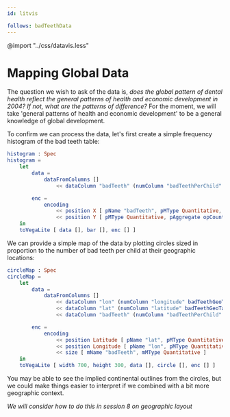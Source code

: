 ```yaml
---
id: litvis

follows: badTeethData
---
```


@import "../css/datavis.less"

# Mapping Global Data

The question we wish to ask of the data is, _does the global pattern of dental health reflect the general patterns of health and economic development in 2004? If not, what are the patterns of difference?_ For the moment, we will take 'general patterns of health and economic development' to be a general knowledge of global development.

To confirm we can process the data, let's first create a simple frequency histogram of the bad teeth table:

```elm {l v}
histogram : Spec
histogram =
    let
        data =
            dataFromColumns []
                << dataColumn "badTeeth" (numColumn "badTeethPerChild" badTeethTable |> nums)

        enc =
            encoding
                << position X [ pName "badTeeth", pMType Quantitative, pBin [] ]
                << position Y [ pMType Quantitative, pAggregate opCount ]
    in
    toVegaLite [ data [], bar [], enc [] ]
```

We can provide a simple map of the data by plotting circles sized in proportion to the number of bad teeth per child at their geographic locations:

```elm {l v}
circleMap : Spec
circleMap =
    let
        data =
            dataFromColumns []
                << dataColumn "lon" (numColumn "longitude" badTeethGeoTable |> nums)
                << dataColumn "lat" (numColumn "latitude" badTeethGeoTable |> nums)
                << dataColumn "badTeeth" (numColumn "badTeethPerChild" badTeethGeoTable |> nums)

        enc =
            encoding
                << position Latitude [ pName "lat", pMType Quantitative ]
                << position Longitude [ pName "lon", pMType Quantitative ]
                << size [ mName "badTeeth", mMType Quantitative ]
    in
    toVegaLite [ width 700, height 300, data [], circle [], enc [] ]
```

You may be able to see the implied continental outlines from the circles, but we could make things easier to interpret if we combined with a bit more geographic context.

_We will consider how to do this in session 8 on geographic layout_
